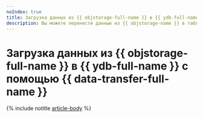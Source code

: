 ```yaml
---
noIndex: true
title: Загрузка данных из {{ objstorage-full-name }} в {{ ydb-full-name }} с помощью {{ data-transfer-full-name }}
description: Вы можете перенести данные из {{ objstorage-name }} в таблицу {{ ydb-name }} с помощью сервиса {{ data-transfer-name }}.
---
```


# Загрузка данных из {{ objstorage-full-name }} в {{ ydb-full-name }} с помощью {{ data-transfer-full-name }}

{% include notitle [article-body](../../_tutorials/dataplatform/object-storage-to-ydb.md) %}
